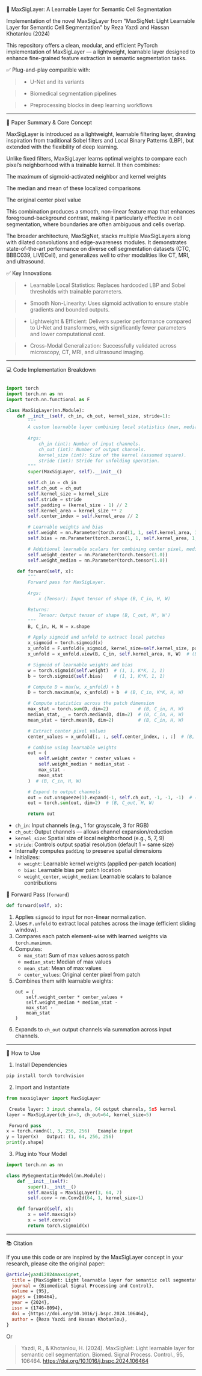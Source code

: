 
 🧬 MaxSigLayer: A Learnable Layer for Semantic Cell Segmentation

Implementation of the novel MaxSigLayer from
"MaxSigNet: Light Learnable Layer for Semantic Cell Segmentation"
by Reza Yazdi and Hassan Khotanlou (2024)

This repository offers a clean, modular, and efficient PyTorch implementation of MaxSigLayer — a lightweight, learnable layer designed to enhance fine-grained feature extraction in semantic segmentation tasks.

✅ Plug-and-play compatible with:

> - U-Net and its variants

> - Biomedical segmentation pipelines

> - Preprocessing blocks in deep learning workflows

---

📄 Paper Summary & Core Concept

MaxSigLayer is introduced as a lightweight, learnable filtering layer, drawing inspiration from traditional Sobel filters and Local Binary Patterns (LBP), but extended with the flexibility of deep learning.

Unlike fixed filters, MaxSigLayer learns optimal weights to compare each pixel’s neighborhood with a trainable kernel. It then combines:

The maximum of sigmoid-activated neighbor and kernel weights

The median and mean of these localized comparisons

The original center pixel value

This combination produces a smooth, non-linear feature map that enhances foreground-background contrast, making it particularly effective in cell segmentation, where boundaries are often ambiguous and cells overlap.

The broader architecture, MaxSigNet, stacks multiple MaxSigLayers along with dilated convolutions and edge-awareness modules. It demonstrates state-of-the-art performance on diverse cell segmentation datasets (CTC, BBBC039, LIVECell), and generalizes well to other modalities like CT, MRI, and ultrasound.

✅ Key Innovations

> - Learnable Local Statistics: Replaces hardcoded LBP and Sobel thresholds with trainable parameters.

> - Smooth Non-Linearity: Uses sigmoid activation to ensure stable gradients and bounded outputs.

> - Lightweight & Efficient: Delivers superior performance compared to U-Net and transformers, with significantly fewer parameters and lower computational cost.

> - Cross-Modal Generalization: Successfully validated across microscopy, CT, MRI, and ultrasound imaging.

---

 💻 Code Implementation Breakdown
```python

import torch
import torch.nn as nn
import torch.nn.functional as F

class MaxSigLayer(nn.Module):
    def __init__(self, ch_in, ch_out, kernel_size, stride=1):
        """
        A custom learnable layer combining local statistics (max, median, mean) with sigmoid activations.
        
        Args:
            ch_in (int): Number of input channels.
            ch_out (int): Number of output channels.
            kernel_size (int): Size of the kernel (assumed square).
            stride (int): Stride for unfolding operation.
        """
        super(MaxSigLayer, self).__init__()

        self.ch_in = ch_in
        self.ch_out = ch_out
        self.kernel_size = kernel_size
        self.stride = stride
        self.padding = (kernel_size - 1) // 2
        self.kernel_area = kernel_size ** 2
        self.center_index = self.kernel_area // 2

        # Learnable weights and bias
        self.weight = nn.Parameter(torch.rand(1, 1, self.kernel_area, 1, 1))
        self.bias = nn.Parameter(torch.zeros(1, 1, self.kernel_area, 1, 1))

        # Additional learnable scalars for combining center pixel, median, etc.
        self.weight_center = nn.Parameter(torch.tensor(1.0))
        self.weight_median = nn.Parameter(torch.tensor(1.0))

    def forward(self, x):
        """
        Forward pass for MaxSigLayer.

        Args:
            x (Tensor): Input tensor of shape (B, C_in, H, W)

        Returns:
            Tensor: Output tensor of shape (B, C_out, H', W')
        """
        B, C_in, H, W = x.shape

        # Apply sigmoid and unfold to extract local patches
        x_sigmoid = torch.sigmoid(x)
        x_unfold = F.unfold(x_sigmoid, kernel_size=self.kernel_size, padding=self.padding, stride=self.stride)
        x_unfold = x_unfold.view(B, C_in, self.kernel_area, H, W)  # (B, C_in, K*K, H, W)

        # Sigmoid of learnable weights and bias
        w = torch.sigmoid(self.weight)  # (1, 1, K*K, 1, 1)
        b = torch.sigmoid(self.bias)    # (1, 1, K*K, 1, 1)

        # Compute D = max(w, x_unfold) + b
        D = torch.maximum(w, x_unfold) + b  # (B, C_in, K*K, H, W)

        # Compute statistics across the patch dimension
        max_stat = torch.sum(D, dim=2)           # (B, C_in, H, W)
        median_stat, _ = torch.median(D, dim=2)  # (B, C_in, H, W)
        mean_stat = torch.mean(D, dim=2)         # (B, C_in, H, W)

        # Extract center pixel values
        center_values = x_unfold[:, :, self.center_index, :, :]  # (B, C_in, H, W)

        # Combine using learnable weights
        out = (
            self.weight_center * center_values +
            self.weight_median * median_stat -
            max_stat -
            mean_stat
        )  # (B, C_in, H, W)

        # Expand to output channels
        out = out.unsqueeze(1).expand(-1, self.ch_out, -1, -1, -1)  # (B, C_out, C_in, H, W)
        out = torch.sum(out, dim=2)  # (B, C_out, H, W)

        return out
```
- `ch_in`: Input channels (e.g., 1 for grayscale, 3 for RGB)
- `ch_out`: Output channels — allows channel expansion/reduction
- `kernel_size`: Spatial size of local neighborhood (e.g., 5, 7, 9)
- `stride`: Controls output spatial resolution (default 1 = same size)
- Internally computes `padding` to preserve spatial dimensions
- Initializes:
  - `weight`: Learnable kernel weights (applied per-patch location)
  - `bias`: Learnable bias per patch location
  - `weight_center`, `weight_median`: Learnable scalars to balance contributions

 🔄 Forward Pass (`forward`)
```python
def forward(self, x):
```
1. Applies `sigmoid` to input for non-linear normalization.
2. Uses `F.unfold` to extract local patches across the image (efficient sliding window).
3. Compares each patch element-wise with learned weights via `torch.maximum`.
4. Computes:
   - `max_stat`: Sum of max values across patch
   - `median_stat`: Median of max values
   - `mean_stat`: Mean of max values
   - `center_values`: Original center pixel from patch
5. Combines them with learnable weights:
   ```
   out = (
       self.weight_center * center_values +
       self.weight_median * median_stat -
       max_stat -
       mean_stat
   )
   ```
6. Expands to `ch_out` output channels via summation across input channels.

---

 🚀 How to Use

 1. Install Dependencies
```bash
pip install torch torchvision
```

 2. Import and Instantiate
```python
from maxsiglayer import MaxSigLayer

 Create layer: 3 input channels, 64 output channels, 5x5 kernel
layer = MaxSigLayer(ch_in=3, ch_out=64, kernel_size=5)

 Forward pass
x = torch.randn(1, 3, 256, 256)   Example input
y = layer(x)   Output: (1, 64, 256, 256)
print(y.shape)
```

 3. Plug into Your Model
```python
import torch.nn as nn

class MySegmentationModel(nn.Module):
    def __init__(self):
        super().__init__()
        self.maxsig = MaxSigLayer(3, 64, 7)
        self.conv = nn.Conv2d(64, 1, kernel_size=1)

    def forward(self, x):
        x = self.maxsig(x)
        x = self.conv(x)
        return torch.sigmoid(x)
```

---

 📚 Citation

If you use this code or are inspired by the MaxSigLayer concept in your research, please cite the original paper:

```bibtex
@article{yazdi2024maxsignet,
  title = {MaxSigNet: Light learnable layer for semantic cell segmentation},
  journal = {Biomedical Signal Processing and Control},
  volume = {95},
  pages = {106464},
  year = {2024},
  issn = {1746-8094},
  doi = {https://doi.org/10.1016/j.bspc.2024.106464},
  author = {Reza Yazdi and Hassan Khotanlou},
}
```

Or 
 
> Yazdi, R., & Khotanlou, H. (2024). MaxSigNet: Light learnable layer for semantic cell
segmentation. Biomed. Signal Process. Control., 95, 106464. https://doi.org/10.1016/j.bspc.2024.106464

---
